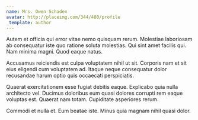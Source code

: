 ```yaml
---
name: Mrs. Owen Schaden
avatar: http://placeimg.com/344/480/profile
_template: author
---
```

Autem et officia qui error vitae nemo quisquam rerum. Molestiae laboriosam ab consequatur iste quo ratione soluta molestias. Qui sint amet facilis qui. Nam minima magni. Quod eaque natus.
  
Accusamus reiciendis est culpa voluptatem nihil ut sit. Corporis nam et sit eius eligendi cum voluptatem ad. Itaque neque consequatur dolor recusandae harum optio quis occaecati perspiciatis.
  
Quaerat exercitationem esse fugiat debitis eaque. Explicabo quia nulla architecto vel. Ducimus doloribus eum quasi dolores corrupti rem eaque voluptas est. Quaerat nam totam. Cupiditate asperiores rerum.
  
Commodi et nulla et. Eum beatae iste. Minus quia magnam nihil quasi dolor.
